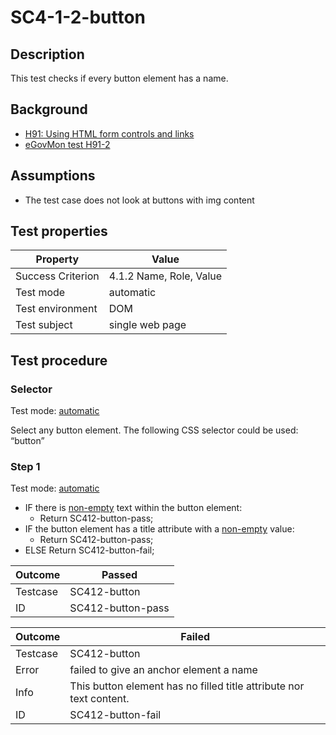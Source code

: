 # SC4-1-2-button

## Description
This test checks if every button element has a name.


## Background
- [H91: Using HTML form controls and links](http://www.w3.org/TR/2014/NOTE-WCAG20-TECHS-20140311/H91.html)
- [eGovMon test H91-2](http://wiki.egovmon.no/wiki/SC4.1.2#ID:_H91-2)


## Assumptions
- The test case does not look at buttons with img content


## Test properties
| Property          | Value
|-------------------|----
| Success Criterion | 4.1.2 Name, Role, Value
| Test mode         | automatic
| Test environment  | DOM
| Test subject      | single web page


## Test procedure

### Selector
Test mode: [automatic][earl:automatic]

Select any button element. The following CSS selector could be used: “button”

### Step 1
Test mode: [automatic][earl:automatic]

- IF there is [non-empty](../definitions/non-empty.md) text within the button element:
  - Return SC412-button-pass;
- IF the button element has a title attribute with a [non-empty](../definitions/non-empty.md) value:
  - Return SC412-button-pass;
- ELSE Return SC412-button-fail;


| Outcome  | Passed
|----------|-----
| Testcase | SC412-button
| ID       | SC412-button-pass

| Outcome  | Failed
|----------|-----
| Testcase | SC412-button
| Error    | failed to give an anchor element a name
| Info     | This button element has no filled title attribute nor text content.
| ID       |  SC412-button-fail



[earl:automatic]: ../earl/automatic.md
[earl:semiauto]: ../earl/semiauto.md
[earl:manual]: ../earl/manual.md
